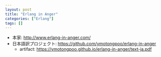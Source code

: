 ```yaml
---
layout: post
title: "Erlang in Anger"
categories: ["Erlang"]
tags: []
---
```


- 本家: http://www.erlang-in-anger.com/
- 日本語訳プロジェクト: https://github.com/ymotongpoo/erlang-in-anger
  - artifact: https://ymotongpoo.github.io/erlang-in-anger/text-ja.pdf
